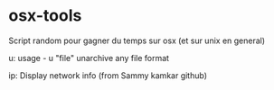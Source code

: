 # osx-tools
Script random pour gagner du temps sur osx (et sur unix en general)

u: usage - u "file" unarchive any file format

ip: Display network info (from Sammy kamkar github)
